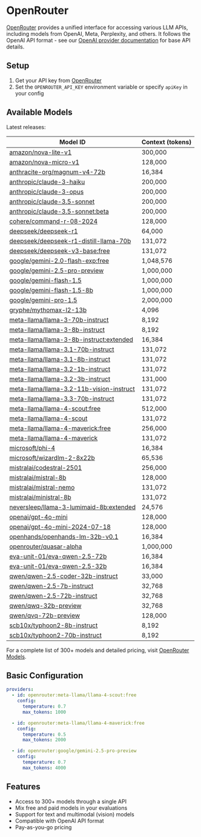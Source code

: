# OpenRouter

[OpenRouter](https://openrouter.ai/) provides a unified interface for accessing various LLM APIs, including models from OpenAI, Meta, Perplexity, and others. It follows the OpenAI API format - see our [OpenAI provider documentation](/docs/providers/openai/) for base API details.

## Setup

1. Get your API key from [OpenRouter](https://openrouter.ai/)
2. Set the `OPENROUTER_API_KEY` environment variable or specify `apiKey` in your config

## Available Models

Latest releases:

| **Model ID**                                                                                               | **Context (tokens)** |
| ---------------------------------------------------------------------------------------------------------- | -------------------- |
| [amazon/nova-lite-v1](https://openrouter.ai/amazon/nova-lite-v1)                                           | 300,000              |
| [amazon/nova-micro-v1](https://openrouter.ai/amazon/nova-micro-v1)                                         | 128,000              |
| [anthracite-org/magnum-v4-72b](https://openrouter.ai/anthracite-org/magnum-v4-72b)                         | 16,384               |
| [anthropic/claude-3-haiku](https://openrouter.ai/anthropic/claude-3-haiku)                                 | 200,000              |
| [anthropic/claude-3-opus](https://openrouter.ai/anthropic/claude-3-opus)                                   | 200,000              |
| [anthropic/claude-3.5-sonnet](https://openrouter.ai/anthropic/claude-3.5-sonnet)                           | 200,000              |
| [anthropic/claude-3.5-sonnet:beta](https://openrouter.ai/anthropic/claude-3.5-sonnet:beta)                 | 200,000              |
| [cohere/command-r-08-2024](https://openrouter.ai/cohere/command-r-08-2024)                                 | 128,000              |
| [deepseek/deepseek-r1](https://openrouter.ai/deepseek/deepseek-r1)                                         | 64,000               |
| [deepseek/deepseek-r1-distill-llama-70b](https://openrouter.ai/deepseek/deepseek-r1-distill-llama-70b)     | 131,072              |
| [deepseek/deepseek-v3-base:free](https://openrouter.ai/deepseek/deepseek-v3-base)                          | 131,072              |
| [google/gemini-2.0-flash-exp:free](https://openrouter.ai/google/gemini-2.0-flash-exp:free)                 | 1,048,576            |
| [google/gemini-2.5-pro-preview](https://openrouter.ai/google/gemini-2.5-pro-preview)                       | 1,000,000            |
| [google/gemini-flash-1.5](https://openrouter.ai/google/gemini-flash-1.5)                                   | 1,000,000            |
| [google/gemini-flash-1.5-8b](https://openrouter.ai/google/gemini-flash-1.5-8b)                             | 1,000,000            |
| [google/gemini-pro-1.5](https://openrouter.ai/google/gemini-pro-1.5)                                       | 2,000,000            |
| [gryphe/mythomax-l2-13b](https://openrouter.ai/gryphe/mythomax-l2-13b)                                     | 4,096                |
| [meta-llama/llama-3-70b-instruct](https://openrouter.ai/meta-llama/llama-3-70b-instruct)                   | 8,192                |
| [meta-llama/llama-3-8b-instruct](https://openrouter.ai/meta-llama/llama-3-8b-instruct)                     | 8,192                |
| [meta-llama/llama-3-8b-instruct:extended](https://openrouter.ai/meta-llama/llama-3-8b-instruct:extended)   | 16,384               |
| [meta-llama/llama-3.1-70b-instruct](https://openrouter.ai/meta-llama/llama-3.1-70b-instruct)               | 131,072              |
| [meta-llama/llama-3.1-8b-instruct](https://openrouter.ai/meta-llama/llama-3.1-8b-instruct)                 | 131,072              |
| [meta-llama/llama-3.2-1b-instruct](https://openrouter.ai/meta-llama/llama-3.2-1b-instruct)                 | 131,072              |
| [meta-llama/llama-3.2-3b-instruct](https://openrouter.ai/meta-llama/llama-3.2-3b-instruct)                 | 131,000              |
| [meta-llama/llama-3.2-11b-vision-instruct](https://openrouter.ai/meta-llama/llama-3.2-11b-vision-instruct) | 131,072              |
| [meta-llama/llama-3.3-70b-instruct](https://openrouter.ai/meta-llama/llama-3.3-70b-instruct)               | 131,072              |
| [meta-llama/llama-4-scout:free](https://openrouter.ai/meta-llama/llama-4-scout)                            | 512,000              |
| [meta-llama/llama-4-scout](https://openrouter.ai/meta-llama/llama-4-scout)                                 | 131,072              |
| [meta-llama/llama-4-maverick:free](https://openrouter.ai/meta-llama/llama-4-maverick)                      | 256,000              |
| [meta-llama/llama-4-maverick](https://openrouter.ai/meta-llama/llama-4-maverick)                           | 131,072              |
| [microsoft/phi-4](https://openrouter.ai/microsoft/phi-4)                                                   | 16,384               |
| [microsoft/wizardlm-2-8x22b](https://openrouter.ai/microsoft/wizardlm-2-8x22b)                             | 65,536               |
| [mistralai/codestral-2501](https://openrouter.ai/mistralai/codestral-2501)                                 | 256,000              |
| [mistralai/mistral-8b](https://openrouter.ai/mistralai/mistral-8b)                                         | 128,000              |
| [mistralai/mistral-nemo](https://openrouter.ai/mistralai/mistral-nemo)                                     | 131,072              |
| [mistralai/ministral-8b](https://openrouter.ai/mistralai/ministral-8b)                                     | 131,072              |
| [neversleep/llama-3-lumimaid-8b:extended](https://openrouter.ai/neversleep/llama-3-lumimaid-8b:extended)   | 24,576               |
| [openai/gpt-4o-mini](https://openrouter.ai/openai/gpt-4o-mini)                                             | 128,000              |
| [openai/gpt-4o-mini-2024-07-18](https://openrouter.ai/openai/gpt-4o-mini-2024-07-18)                       | 128,000              |
| [openhands/openhands-lm-32b-v0.1](https://openrouter.ai/openhands/openhands-lm-32b-v0.1)                   | 16,384               |
| [openrouter/quasar-alpha](https://openrouter.ai/openrouter/quasar-alpha)                                   | 1,000,000            |
| [eva-unit-01/eva-qwen-2.5-72b](https://openrouter.ai/eva-unit-01/eva-qwen-2.5-72b)                         | 16,384               |
| [eva-unit-01/eva-qwen-2.5-32b](https://openrouter.ai/eva-unit-01/eva-qwen-2.5-32b)                         | 16,384               |
| [qwen/qwen-2.5-coder-32b-instruct](https://openrouter.ai/qwen/qwen-2.5-coder-32b-instruct)                 | 33,000               |
| [qwen/qwen-2.5-7b-instruct](https://openrouter.ai/qwen/qwen-2.5-7b-instruct)                               | 32,768               |
| [qwen/qwen-2.5-72b-instruct](https://openrouter.ai/qwen/qwen-2.5-72b-instruct)                             | 32,768               |
| [qwen/qwq-32b-preview](https://openrouter.ai/qwen/qwq-32b-preview)                                         | 32,768               |
| [qwen/qvq-72b-preview](https://openrouter.ai/qwen/qvq-72b-preview)                                         | 128,000              |
| [scb10x/typhoon2-8b-instruct](https://openrouter.ai/scb10x/typhoon2-8b-instruct)                           | 8,192                |
| [scb10x/typhoon2-70b-instruct](https://openrouter.ai/scb10x/typhoon2-70b-instruct)                         | 8,192                |

For a complete list of 300+ models and detailed pricing, visit [OpenRouter Models](https://openrouter.ai/models).

## Basic Configuration

```yaml
providers:
  - id: openrouter:meta-llama/llama-4-scout:free
    config:
      temperature: 0.7
      max_tokens: 1000

  - id: openrouter:meta-llama/llama-4-maverick:free
    config:
      temperature: 0.5
      max_tokens: 2000

  - id: openrouter:google/gemini-2.5-pro-preview
    config:
      temperature: 0.7
      max_tokens: 4000
```

## Features

- Access to 300+ models through a single API
- Mix free and paid models in your evaluations
- Support for text and multimodal (vision) models
- Compatible with OpenAI API format
- Pay-as-you-go pricing
